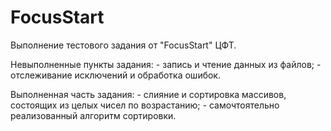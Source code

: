 # FocusStart
Выполнение тестового задания от "FocusStart" ЦФТ.

Невыполненные пункты задания:
	- запись и чтение данных из файлов;
	- отслеживание исключений и обработка ошибок.

Выполненная часть задания:
	- слияние и сортировка массивов, состоящих из
	целых чисел по возрастанию;
	- самочтоятельно реализованный алгоритм сортировки.
